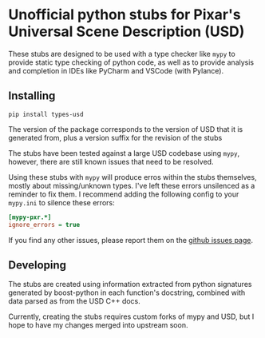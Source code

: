 # Unofficial python stubs for Pixar's Universal Scene Description (USD)

These stubs are designed to be used with a type checker like `mypy` to provide static type checking of python code, as well as to provide analysis and completion in IDEs like PyCharm and VSCode (with Pylance).

## Installing

```commandline
pip install types-usd
```

The version of the package corresponds to the version of USD that it is generated from,
plus a version suffix for the revision of the stubs

The stubs have been tested against a large USD codebase using `mypy`, however, there
are still known issues that need to be resolved.

Using these stubs with `mypy` will produce erros within the stubs themselves, mostly about 
missing/unknown types.  I've left these errors unsilenced as a reminder to fix them. 
I recommend adding the following config to your `mypy.ini` to silence these errors:

```ini
[mypy-pxr.*]
ignore_errors = true
```

If you find any other issues, please report them on the [github issues page](https://github.com/LumaPictures/cg-stubs/issues).

## Developing

The stubs are created using information extracted from python signatures generated
by boost-python in each function's docstring, combined with data parsed as from the USD C++ docs.

Currently, creating the stubs requires custom forks of mypy and USD, but I hope to have
my changes merged into upstream soon.
